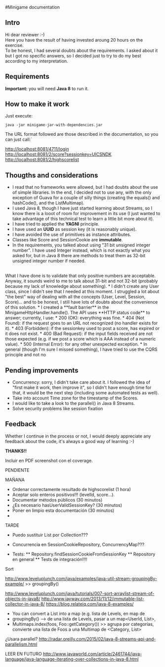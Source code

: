 #Minigame documentation

## Intro
Hi dear reviewer :-)
<br>
Here you have the result of having invested aroung 20 hours on the exercise.
<br>
To be honest, I had several doubts about the requirements. I asked about it but I got no specific answers,
so I decided just to try to do my best according to my interpretation.
<br>


## Requirements
**Important:** you will need **Java 8** to run it.
<br>


## How to make it work
Just execute:

``java -jar minigame-jar-with-dependencies.jar``


The URL format followed are those described in the documentation, so you can just call:`

[http://localhost:8081/4711/login](http://localhost:8081/4711/login)
<br>
[http://localhost:8081/2/score?sessionkey=UICSNDK](http://localhost:8081/2/score?sessionkey=UICSNDK)
<br>
[http://localhost:8081/2/highscorelist](http://localhost:8081/2/highscorelist)
<br>


## Thougths and considerations
* I read that no frameworks were allowed, but I had doubts about the use of simple libraries. In the end, I decided not to use any,
with the only exception of Guava for a couple of silly things (creating the equals() and hashCode(), and the ListMultimap).
* I used Java 8, though I have just started learning about Streams, so I know there is a looot of room for improvement in its use
(I just wanted to take advantage of this technical test to learn a little bit more about it).
* I have tried to applied the **YAGNI** principle.
* I have used an **UUID** as session key (it is reasonably unique).
* I have avoided the use of primitives as instance attributes.
* Classes like Score and SessionCookie are **immutable**.
* In the requirements, you talked about using "31 bit unsigned integer number".
I have used Integer instead, which is not exactly what you asked for,
but in Java 8 there are methods to treat them as 32-bit unsigned integer number if needed.
<br>
What I have done is to validate that only positive numbers are acceptable.
Anyway, it sounds weird to me to talk about 31-bit and not 32-bit (probably because my lack of knowledge about something).
* I didn't create any User class, since I didn't see that I needed at this moment.
I struggled a lot about "the best" way of dealing with all the concepts (User, Level, Session, Score)... and to be honest, I still have lots of doubts about the convenience of this solution.
* I created a **fault barrier** in the MinigameHttpHandler.handle(). The API uses **HTTP status code** to answer; currently, I use:
    * 200 (OK): everything was fine.
    * 404 (Not Found): if the request goes to an URL not recognized (no handler exists for it).
    * 403 (Forbidden): if the sessionkey used to post a score, has expired or it does not exist.
    * 400 (Bad Request): if the input fields received are not those expected (e.g. if we post a score which is AAA instead of a numeric value).
    * 500 (Internal Error): for any other unexpected exception.
* In general (though I'm sure I missed something), I have tried to use the CQRS principle and not no
<br>


## Pending improvements
* Concurrency: sorry, I didn't take care about it. I followed the idea of "first make it work, then improve it",
so I didn't have enough time for that, it would be the next step (including some automated tests as well).
* Take into account Time zone for the timestamp of the Scores.
* I would like to take a look to the parallel() in Java 8 Streams.
* Solve security problems like session fixation



## Feedback
Whether I continue in the process or not, I would deeply appreciate any feedback about the code, it's always a good way of learning :-)

**THANKS!!**

Incluir en PDF screenshot con el coverage.


PENDIENTE

MAÑANA
* Ordenar correctamente resultado de highscorelist   (1 hora)
* Aceptar solo enteros positivos!!! (levelId, score...).
* Documentar métodos públicos                                           (30 minutos)
* ¿Es necesario hasUserValidSessionKey?                                       (30 minutos)
* Poner en limpio esta documentación                  (30 minutos)
*


TARDE
* Puedo sustituir List por Collection???
* Concurrencia en SessionCookieRepository, ConcurrencyMap???

* Tests:
** Repository.findSessionCookieFromSessionKey
** Repository en general
** Tests de integración!!!!


Sort

http://www.leveluplunch.com/java/examples/java-util-stream-groupingBy-example/ >> groupingBy()

http://www.leveluplunch.com/java/tutorials/007-sort-arraylist-stream-of-objects-in-java8/
http://www.jayway.com/2013/11/12/immutable-list-collector-in-java-8/
https://blog.relateiq.com/java-8-examples/
* You can convert a List into a map (e.g. lista de Levels, en map de
* groupingBy() --> de una lista de Levels, pasar a un map<UserId, List<Scores>>,
* Multimaps.index(foos, Foo::getCategory()) >> agrupa por categorías, convierte una lista de Foos a una Multimap de <Category, List<Foo>>



¿Usara parallel?
http://radar.oreilly.com/2015/02/java-8-streams-api-and-parallelism.html


LEER EN FUTURO
http://www.javaworld.com/article/2461744/java-language/java-language-iterating-over-collections-in-java-8.html

